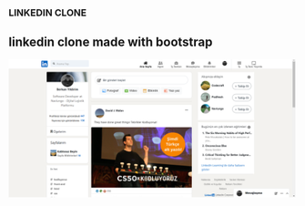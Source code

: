 ### LINKEDIN CLONE 
**linkedin clone made with bootstrap**
---
![alt text](images/linkedincurrent.png) 